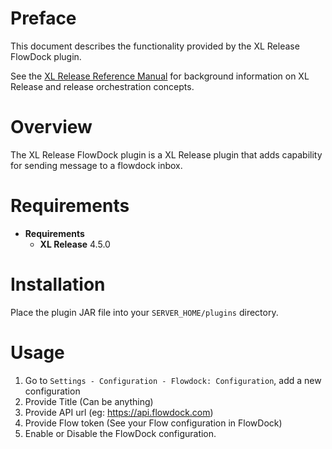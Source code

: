 # Preface #

This document describes the functionality provided by the XL Release FlowDock plugin.

See the [XL Release Reference Manual](https://docs.xebialabs.com/xl-release/4.5.x/reference_manual.html) for background information on XL Release and release orchestration concepts.

# Overview #

The XL Release FlowDock plugin is a XL Release plugin that adds capability for sending message to a flowdock inbox.

# Requirements #

* **Requirements**
	* **XL Release** 4.5.0

# Installation #

Place the plugin JAR file into your `SERVER_HOME/plugins` directory.

# Usage #

1. Go to `Settings - Configuration - Flowdock: Configuration`, add a new configuration
2. Provide Title (Can be anything)
3. Provide API url (eg: https://api.flowdock.com)
4. Provide Flow token (See your Flow configuration in FlowDock)
5. Enable or Disable the FlowDock configuration.
